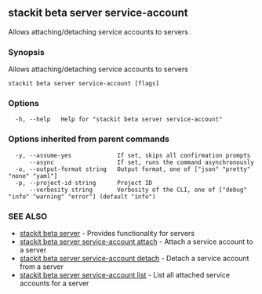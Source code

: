 ## stackit beta server service-account

Allows attaching/detaching service accounts to servers

### Synopsis

Allows attaching/detaching service accounts to servers

```
stackit beta server service-account [flags]
```

### Options

```
  -h, --help   Help for "stackit beta server service-account"
```

### Options inherited from parent commands

```
  -y, --assume-yes             If set, skips all confirmation prompts
      --async                  If set, runs the command asynchronously
  -o, --output-format string   Output format, one of ["json" "pretty" "none" "yaml"]
  -p, --project-id string      Project ID
      --verbosity string       Verbosity of the CLI, one of ["debug" "info" "warning" "error"] (default "info")
```

### SEE ALSO

* [stackit beta server](./stackit_beta_server.md)	 - Provides functionality for servers
* [stackit beta server service-account attach](./stackit_beta_server_service-account_attach.md)	 - Attach a service account to a server
* [stackit beta server service-account detach](./stackit_beta_server_service-account_detach.md)	 - Detach a service account from a server
* [stackit beta server service-account list](./stackit_beta_server_service-account_list.md)	 - List all attached service accounts for a server

